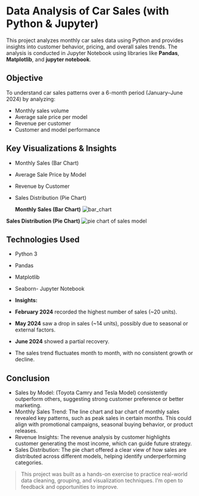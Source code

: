 # Data Analysis of Car Sales (with Python & Jupyter)
This project analyzes monthly car sales data using Python and provides insights into customer behavior, pricing, and overall sales trends. 
The analysis is conducted in Jupyter Notebook using libraries like **Pandas**, **Matplotlib**, and **jupyter notebook**.

## Objective

To understand car sales patterns over a 6-month period (January–June 2024) by analyzing:
- Monthly sales volume
- Average sale price per model
- Revenue per customer
- Customer and model performance
  
## Key Visualizations & Insights

- Monthly Sales (Bar Chart)
- Average Sale Price by Model
- Revenue by Customer
- Sales Distribution (Pie Chart)

   **Monthly Sales (Bar Chart)**
![bar_chart](https://github.com/user-attachments/assets/2049a487-13b6-445f-8c8b-a3f85bb1fc2a)

**Sales Distribution (Pie Chart)**
![pie chart of sales model](https://github.com/user-attachments/assets/affef91c-d366-47f9-bc77-b6fd744aff3e)

## Technologies Used
- Python 3
- Pandas
- Matplotlib
- Seaborn- Jupyter Notebook

- **Insights:**
- **February 2024** recorded the highest number of sales (~20 units).
- **May 2024** saw a drop in sales (~14 units), possibly due to seasonal or external factors.
- **June 2024** showed a partial recovery.
- The sales trend fluctuates month to month, with no consistent growth or decline.

  
## Conclusion
- Sales by Model: (Toyota Camry and Tesla Model) consistently outperform others, suggesting strong customer preference or better marketing.
- Monthly Sales Trend: The line chart and bar chart of monthly sales revealed key patterns, such as peak sales in certain months. This could align with promotional
  campaigns, seasonal buying behavior, or product releases.
- Revenue Insights: The revenue analysis by customer highlights customer generating the most income, which can guide future strategy.
- Sales Distribution: The pie chart offered a clear view of how sales are distributed across different models, helping identify underperforming categories.



> This project was built as a hands-on exercise to practice real-world data cleaning, grouping, and visualization techniques.
> I’m open to feedback and opportunities to improve.
